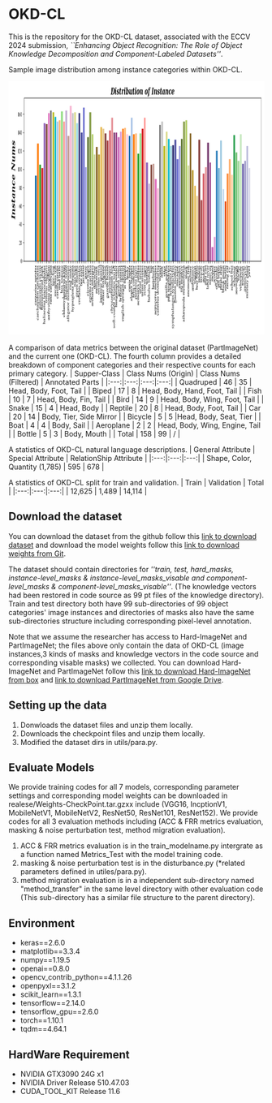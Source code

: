 # OKD-CL

This is the repository for the OKD-CL dataset, associated with the ECCV 2024 submission, <em>``Enhancing Object Recognition: The Role of Object Knowledge Decomposition and Component-Labeled Datasets''</em>.

Sample image distribution among instance categories within OKD-CL.
<div style="display:inline-block" align=center>
  <img src="https://github.com/XiGuaBo/OKD-CL/blob/master/ds_detail/instance_distribution_statisc.png" width=800 height=500>
</div>

A comparison of data metrics between the original dataset (PartImageNet) and the current one (OKD-CL). The fourth column provides a detailed breakdown of component categories and their respective counts for each primary category.
| Supper-Class | Class Nums (Origin) | Class Nums (Filtered) | Annotated Parts |
|:---:|:---:|:---:|:---:|
| Quadruped | 46 | 35 | Head, Body, Foot, Tail |
| Biped | 17 | 8 | Head, Body, Hand, Foot, Tail |
| Fish | 10 | 7 | Head, Body, Fin, Tail |
| Bird | 14 | 9 | Head, Body, Wing, Foot, Tail |
| Snake | 15 | 4 | Head, Body |
| Reptile | 20 | 8 | Head, Body, Foot, Tail |
| Car | 20 | 14 | Body, Tier, Side Mirror |
| Bicycle | 5 | 5 |Head, Body, Seat, Tier |
| Boat | 4 | 4 | Body, Sail |
| Aeroplane | 2 | 2 | Head, Body, Wing, Engine, Tail |
| Bottle | 5 | 3 | Body, Mouth |
| Total | 158 | 99 | / |

A statistics of OKD-CL natural language descriptions.
| General Attribute | Special Attribute | RelationShip Attribute |
|:---:|:---:|:---:|
| Shape, Color, Quantity (1,785) | 595 | 678 |

A statistics of OKD-CL split for train and validation.
| Train | Validation | Total |
|:---:|:---:|:---:|
| 12,625 | 1,489 | 14,114 |


## Download the dataset

You can download the dataset from the github follow this [link to download dataset](https://github.com/XiGuaBo/OKD-CL/releases/tag/DATASET) and download the model weights follow this [link to download weights from Git](https://github.com/XiGuaBo/OKD-CL/releases/tag/WEIGHTS). 

The dataset should contain directories for <em>''train, test, hard_masks, instance-level_masks & instance-level_masks_visable and component-level_masks & component-level_masks_visable''</em>. (The knowledge vectors had been restored in code source as 99 pt files of the knowledge directory). Train and test directory both have 99 sub-directories of 99 object categories' image instances and directories of masks also have the same sub-directories structure including corresponding pixel-level annotation. 

Note that we assume the researcher has access to Hard-ImageNet and PartImageNet; the files above only contain the data of OKD-CL (image instances,3 kinds of masks and knowledge vectors in the code source and corresponding visable masks) we collected. You can download Hard-ImageNet and PartImageNet follow this [link to download Hard-ImageNet from box](https://umd.box.com/s/gx5qx4w03dgsumjclo7wpbdqov4xxrly) and [link to download PartImageNet from Google Drive](https://drive.google.com/file/d/1rZAECl3XF55NqJfW7Z9N63MFAvXupNuy/view?pli=1). 

## Setting up the data

1. Donwloads the dataset files and unzip them locally.
2. Downloads the checkpoint files and unzip them locally. 
3. Modified the dataset dirs in utils/para.py.

## Evaluate Models

We provide training codes for all 7 models, corresponding parameter settings and corresponding model weights can be downloaded in realese/Weights-CheckPoint.tar.gzxx include (VGG16, IncptionV1, MobileNetV1, MobileNetV2, ResNet50, ResNet101, ResNet152). We provide codes for all 3 evaluation methods including (ACC & FRR metrics evaluation, masking & noise perturbation test, method migration evaluation).

1. ACC & FRR metrics evaluation is in the train_modelname.py intergrate as a function named Metrics_Test with the model training code.
2. masking & noise perturbation test is in the disturbance.py (*related parameters defined in utiles/para.py).
3. method migration evaluation is in a independent sub-directory named "method_transfer" in the same level directory with other evaluation code (This sub-directory has a similar file structure to the parent directory).

## Environment

- keras==2.6.0
- matplotlib==3.3.4
- numpy==1.19.5
- openai==0.8.0
- opencv_contrib_python==4.1.1.26
- openpyxl==3.1.2
- scikit_learn==1.3.1
- tensorflow==2.14.0
- tensorflow_gpu==2.6.0
- torch==1.10.1
- tqdm==4.64.1

## HardWare Requirement

- NVIDIA GTX3090 24G x1
- NVIDIA Driver Release 510.47.03
- CUDA_TOOL_KIT Release 11.6

<!-- ## Citation -->

<!-- If the dataset or code is of use to you, please consider citing: -->
